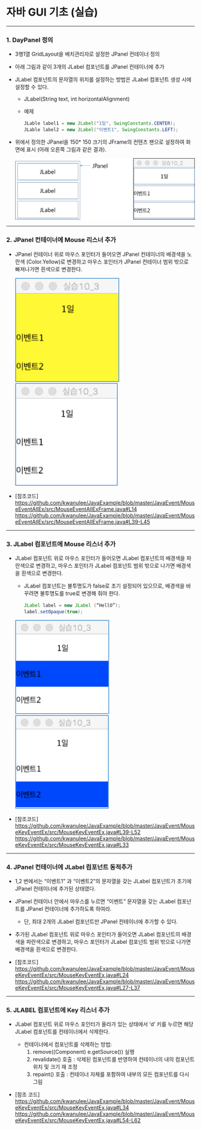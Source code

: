 # 자바 GUI 기초 (실습)

---
<a name="1"></a>	
### 1. DayPanel 정의
- 3행1열 GridLayout을 배치관리자로 설정한 JPanel 컨테이너 정의
- 아래 그림과 같이 3개의 JLabel 컴포넌트를 JPanel 컨테이너에 추가
- JLabel 컴포넌트의 문자열의 위치를 설정하는 방법은 JLabel 컴포넌트 생성 시에 설정할 수 있다.
	- JLabel(String text, int horizontalAlignment)
	- 예제

		```java
		JLable label1 = new JLabel("1일", SwingConstants.CENTER);
		JLable label2 = new JLabel("이벤트1", SwingConstants.LEFT);
		```

- 위에서 정의한 JPanel을 150* 150 크기의 JFrame의 컨텐츠 팬으로 설정하여 화면에 표시 (아래 오른쪽 그림과 같은 결과).

	![](figure/java-event1.png)

---
<a name="2"></a>
### 2. JPanel 컨테이너에 Mouse 리스너 추가
- JPanel 컨테이너 위로 마우스 포인터가 들어오면 JPanel 컨테이너의 배경색을 노란색 (Color.Yellow)로 변경하고 마우스 포인터가 JPanel 컨테이너 범위 밖으로 빠져나가면 흰색으로 변경한다.

	![](figure/java-event2.png)
	![](figure/java-event2.2.png)
 
 
- [참조코드]
https://github.com/kwanulee/JavaExample/blob/master/JavaEvent/MouseEventAllEx/src/MouseEventAllExFrame.java#L14
https://github.com/kwanulee/JavaExample/blob/master/JavaEvent/MouseEventAllEx/src/MouseEventAllExFrame.java#L39-L45

---
<a name="3"></a>	
### 3. JLabel 컴포넌트에 Mouse 리스너 추가
- JLabel 컴포넌트 위로 마우스 포인터가 들어오면 JLabel 컴포넌트의 배경색을 파란색으로 변경하고, 마우스 포인터가 JLabel 컴포넌트 범위 밖으로 나가면 배경색을 흰색으로 변경한다.
	- JLabel 컴포넌트는 불투명도가 false로 초기 설정되어 있으므로, 배경색을 바꾸려면 불투명도를 true로 변경해 줘야 한다.
		
		```java
		JLabel label = new JLabel (“HellO”);
		label.setOpaque(true);
		```
		
	![](figure/java-event3.1.png)
	![](figure/java-event3.2.png)

- [참조코드]
https://github.com/kwanulee/JavaExample/blob/master/JavaEvent/MouseKeyEventEx/src/MouseKeyEventEx.java#L39-L52
https://github.com/kwanulee/JavaExample/blob/master/JavaEvent/MouseKeyEventEx/src/MouseKeyEventEx.java#L33

---
<a name="4"></a>	
### 4. JPanel 컨테이너에 JLabel 컴포넌트 동적추가 
- 1,2 번에서는 “이벤트1” 과 “이벤트2”의 문자열을 갖는 JLabel 컴포넌트가 초기에 JPanel 컨테이너에 추가된 상태였다.
- JPanel 컨테이너 안에서 마우스를 누르면 “이벤트” 문자열을 갖는 JLabel 컴포넌트를 JPanel 컨테이너에 추가하도록 하여라.
	- 단, 최대 2개의 JLabel 컴포넌트만 JPanel 컨테이너에 추가할 수 있다.
- 추가된 JLabel 컴포넌트 위로 마우스 포인터가 들어오면 JLabel 컴포넌트의 배경색을 파란색으로 변경하고, 마우스 포인터가 JLabel 컴포넌트 범위 밖으로 나가면 배경색을 흰색으로 변경한다. 

- [참조코드]
https://github.com/kwanulee/JavaExample/blob/master/JavaEvent/MouseKeyEventEx/src/MouseKeyEventEx.java#L24
https://github.com/kwanulee/JavaExample/blob/master/JavaEvent/MouseKeyEventEx/src/MouseKeyEventEx.java#L27-L37

---
<a name="5"></a>	
### 5. JLABEL 컴포넌트에 Key 리스너 추가 
- JLabel 컴포넌트 위로 마우스 포인터가 올라가 있는 상태에서 ‘d’ 키를 누르면 해당 JLabel  컴포넌트를 컨테이너에서 삭제한다. 
	- 컨테이너에서 컴포넌트를 삭제하는 방법:
		1.	remove((Component) e.getSource()) 실행
		2.	revalidate() 호출 : 삭제된 컴포넌트를 반영하여 컨테이너의 내의 컴포넌트 위치 및 크기 재 조정
		3.	repaint() 호출 : 컨테이너 자체를 포함하여 내부의 모든 컴포넌트를 다시 그림

- [참조 코드]
https://github.com/kwanulee/JavaExample/blob/master/JavaEvent/MouseKeyEventEx/src/MouseKeyEventEx.java#L34
https://github.com/kwanulee/JavaExample/blob/master/JavaEvent/MouseKeyEventEx/src/MouseKeyEventEx.java#L54-L62
